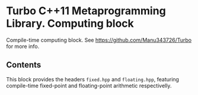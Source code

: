 Turbo C++11 Metaprogramming Library. Computing block
====================================================

Compile-time computing block. See https://github.com/Manu343726/Turbo for more info.

Contents
--------

This block provides the headers `fixed.hpp` and `floating.hpp`, featuring compile-time fixed-point and floating-point
arithmetic respectivelly.
